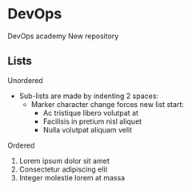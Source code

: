 # DevOps
DevOps academy
New repository

## Lists

Unordered
+ Sub-lists are made by indenting 2 spaces:
  - Marker character change forces new list start:
    * Ac tristique libero volutpat at
    + Facilisis in pretium nisl aliquet
    - Nulla volutpat aliquam velit


Ordered

1. Lorem ipsum dolor sit amet
2. Consectetur adipiscing elit
3. Integer molestie lorem at massa

